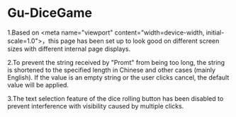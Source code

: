 # Gu-DiceGame   

1.Based on \<meta name="viewport" content="width=device-width, initial-scale=1.0"\>，this page has been set up to look good on different screen sizes with different internal page displays.   

2.To prevent the string received by "Promt" from being too long, the string is shortened to the specified length in Chinese and other cases (mainly English). If the value is an empty string or the user clicks cancel, the default value will be applied.   

3.The text selection feature of the dice rolling button has been disabled to prevent interference with visibility caused by multiple clicks.
